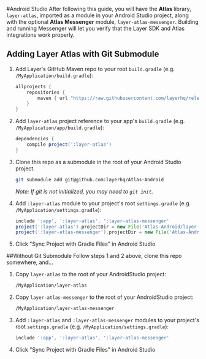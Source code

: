 #Android Studio
After following this guide, you will have the **Atlas** library, `layer-atlas`, imported as a module in your Android Studio project, along with the optional **Atlas Messenger** module, `layer-atlas-messenger`.  Building and running Messenger will let you verify that the Layer SDK and Atlas integrations work properly. 

## Adding Layer Atlas with Git Submodule
1. Add Layer's GitHub Maven repo to your root `build.gradle` (e.g. `/MyApplication/build.gradle`):

	``` groovy
	allprojects {
    	repositories {
        	maven { url "https://raw.githubusercontent.com/layerhq/releases-android/master/releases/" }
	    }
	}
	```

2. Add `layer-atlas` project reference to your app's `build.gradle` (e.g. `/MyApplication/app/build.gradle`):

	``` groovy
	dependencies {
    	compile project(':layer-atlas')
	}
	```

3. Clone this repo as a submodule in the root of your Android Studio project.

	``` sh
	git submodule add git@github.com:layerhq/Atlas-Android
	```
	
	*Note: If git is not initialized, you may need to `git init`.*

4. Add `:layer-atlas` module to your project's root `settings.gradle` (e.g. `/MyApplication/settings.gradle`):

	``` groovy
	include ':app', ':layer-atlas', ':layer-atlas-messenger'
	project(':layer-atlas').projectDir = new File('Atlas-Android/layer-atlas')
	project(':layer-atlas-messenger').projectDir = new File('Atlas-Android/layer-atlas-messenger')
	```

5. Click "Sync Project with Gradle Files" in Android Studio

##Without Git Submodule
Follow steps 1 and 2 above, clone this repo somewhere, and...

1. Copy `layer-atlas` to the root of your AndroidStudio project:

	``` sh
	/MyApplication/layer-atlas
	```

2. Copy `layer-atlas-messenger` to the root of your AndroidStudio project:

	``` sh
	/MyApplication/layer-atlas-messenger
	```

3. Add `:layer-atlas` and `:layer-atlas-messenger` modules to your project's root `settings.gradle` (e.g. `/MyApplication/settings.gradle`):

	``` groovy
	include ':app', ':layer-atlas', ':layer-atlas-messenger'
	```

4. Click "Sync Project with Gradle Files" in Android Studio
